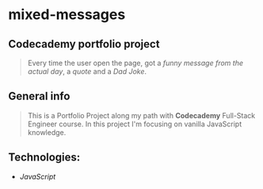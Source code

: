 # mixed-messages

## Codecademy portfolio project

> Every time the user open the page, got a *funny message from the actual day*, a *quote* and a *Dad Joke*.


## General info
> This is a Portfolio Project along my path with **Codecademy** Full-Stack Engineer course. In this project I'm focusing on vanilla JavaScript knowledge.

## Technologies:
* *JavaScript*
